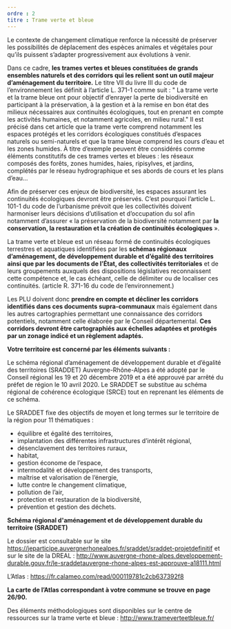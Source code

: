 ```yaml
---
ordre : 2
titre : Trame verte et bleue
---
```

Le contexte de changement climatique renforce la nécessité de préserver les possibilités de déplacement
des espèces animales et végétales pour qu’ils puissent s’adapter progressivement aux évolutions à venir.

Dans ce cadre, **les trames vertes et bleues constituées de grands ensembles naturels et des
corridors qui les relient sont un outil majeur d’aménagement du territoire.** Le titre VII du livre III du
code de l’environnement les définit à l’article L. 371-1 comme suit : " La trame verte et la trame bleue ont
pour objectif d’enrayer la perte de biodiversité en participant à la préservation, à la gestion et à la remise
en bon état des milieux nécessaires aux continuités écologiques, tout en prenant en compte les activités
humaines, et notamment agricoles, en milieu rural." Il est précisé dans cet article que la trame verte comprend notamment les espaces protégés et les corridors écologiques constitués d’espaces naturels ou
semi-naturels et que la trame bleue comprend les cours d’eau et les zones humides. À titre d’exemple
peuvent être considérés comme éléments constitutifs de ces trames vertes et bleues : les réseaux
composés des forêts, zones humides, haies, ripisylves, et jardins, complétés par le réseau hydrographique
et ses abords de cours et les plans d’eau…

Afin de préserver ces enjeux de biodiversité, les espaces assurant les continuités écologiques devront être
préservés. C’est pourquoi l’article L. 101-1 du code de l’urbanisme prévoit que les collectivités doivent
harmoniser leurs décisions d’utilisation et d’occupation du sol afin notamment d’assurer « la préservation
de la biodiversité notamment par **la conservation, la restauration et la création de continuités
écologiques** ».

La trame verte et bleue est un réseau formé de continuités écologiques terrestres et aquatiques identifiées
par les **schémas régionaux d’aménagement, de développement durable et d’égalité des territoires
ainsi que par les documents de l’État, des collectivités territoriales** et de leurs groupements auxquels
des dispositions législatives reconnaissent cette compétence et, le cas échéant, celle de délimiter ou de
localiser ces continuités. (article R. 371-16 du code de l’environnement.)

Les PLU doivent donc **prendre en compte et décliner les corridors identifiés dans ces documents
supra-communaux** mais également dans les autres cartographies permettant une connaissance des
corridors potentiels, notamment celle élaborée par le Conseil départemental. **Ces corridors devront être
cartographiés aux échelles adaptées et protégés par un zonage indicé et un règlement adaptés.**

**Votre territoire est concerné par les éléments suivants :**

Le schéma régional d’aménagement de développement durable et d’égalité des territoires (SRADDET)
Auvergne-Rhône-Alpes a été adopté par le Conseil régional les 19 et 20 décembre 2019 et a été approuvé
par arrêté du préfet de région le 10 avril 2020. Le SRADDET se substitue au schéma régional de
cohérence écologique (SRCE) tout en reprenant les éléments de ce schéma.

Le SRADDET fixe des objectifs de moyen et long termes sur le territoire de la région pour 11 thématiques :
- équilibre et égalité des territoires,
- implantation des différentes infrastructures d’intérêt régional,
- désenclavement des territoires ruraux,
- habitat,
- gestion économe de l’espace,
- intermodalité et développement des transports,
- maîtrise et valorisation de l’énergie,
- lutte contre le changement climatique,
- pollution de l’air,
- protection et restauration de la biodiversité,
- prévention et gestion des déchets.

**Schéma régional d'aménagement et de développement durable du territoire (SRADDET)**

Le dossier est consultable sur le site https://jeparticipe.auvergnerhonealpes.fr/sraddet/sraddet-projetdefinitif
et sur le site de la DREAL : http://www.auvergne-rhone-alpes.developpement-durable.gouv.fr/le-sraddetauvergne-rhone-alpes-est-approuve-a18111.html

L’Atlas : https://fr.calameo.com/read/000119781c2cb637392f8

**La carte de l’Atlas correspondant à votre commune se trouve en page 26/90.**

Des éléments méthodologiques sont disponibles sur le centre de ressources sur la trame verte et bleue :
http://www.trameverteetbleue.fr/
